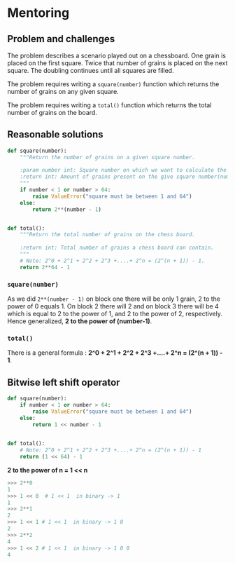 # Mentoring

## Problem and challenges

The problem describes a scenario played out on a chessboard.
One grain is placed on the first square.
Twice that number of grains is placed on the next square.
The doubling continues until all squares are filled.

The problem requires writing a `square(number)` function which returns the number of grains on any given square.

The problem requires writing a `total()` function which returns the total number of grains on the board.

## Reasonable solutions

```python
def square(number):
    """Return the number of grains on a given square number.
    
    :param number int: Square number on which we want to calculate the amount of grains.
    :return int: Amount of grains present on the give square number(number).
    """
    if number < 1 or number > 64:
        raise ValueError("square must be between 1 and 64")
    else:
        return 2**(number - 1)


def total():
    """Return the total number of grains on the chess board.
    
    :return int: Total number of grains a chess board can contain.
    """
    # Note: 2^0 + 2^1 + 2^2 + 2^3 +....+ 2^n = (2^(n + 1)) - 1.
    return 2**64 - 1
```

### `square(number)`

As we did `2**(number - 1)` on block one there will be only 1 grain, 2 to the power of 0 equals 1.
On block 2 there will 2 and on block 3 there will be 4 which is equal to 2 to the power of 1, and 2 to the power of 2, respectively.
Hence generalized, **2 to the power of (number-1)**.

### `total()`

There is a general formula : **2^0 + 2^1 + 2^2 + 2^3 +....+ 2^n = (2^(n + 1)) - 1**.

## Bitwise left shift operator

```python
def square(number):
    if number < 1 or number > 64:
        raise ValueError("square must be between 1 and 64")
    else:
        return 1 << number - 1 
        

def total():
    # Note: 2^0 + 2^1 + 2^2 + 2^3 +....+ 2^n = (2^(n + 1)) - 1
    return (1 << 64) - 1
```

**2 to the power of n = 1 << n** 

```python
>>> 2**0
1
>>> 1 << 0  # 1 << 1  in binary -> 1
1
>>> 2**1
2
>>> 1 << 1 # 1 << 1  in binary -> 1 0
2
>>> 2**2
4
>>> 1 << 2 # 1 << 1  in binary -> 1 0 0
4
```
